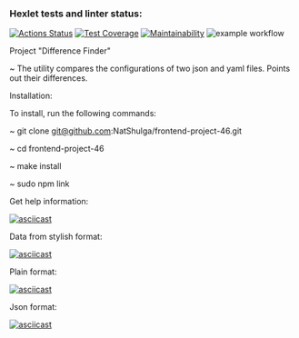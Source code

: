 ### Hexlet tests and linter status:
[![Actions Status](https://github.com/NatShulga/frontend-project-46/actions/workflows/hexlet-check.yml/badge.svg)](https://github.com/NatShulga/frontend-project-46/actions)   [![Test Coverage](https://api.codeclimate.com/v1/badges/d5166dd045831b3b5f5d/test_coverage)](https://codeclimate.com/github/NatShulga/frontend-project-46/test_coverage)   [![Maintainability](https://api.codeclimate.com/v1/badges/d5166dd045831b3b5f5d/maintainability)](https://codeclimate.com/github/NatShulga/frontend-project-46/maintainability)   ![example workflow](https://github.com/github/docs/actions/workflows/main.yml/badge.svg)


Project "Difference Finder"

~ The utility compares the configurations of two json and yaml files. Points out their differences.


Installation:

To install, run the following commands:

~ git clone git@github.com:NatShulga/frontend-project-46.git

~ cd frontend-project-46

~ make install

~ sudo npm link


Get help information:

[![asciicast](https://asciinema.org/a/UVLqfAFS6jImrmlQPD1R1xmvG.svg)](https://asciinema.org/a/UVLqfAFS6jImrmlQPD1R1xmvG) 

Data from stylish format: 

[![asciicast](https://asciinema.org/a/SRk1iCrsxr2KgNiBbG8sVozdB.svg)](https://asciinema.org/a/SRk1iCrsxr2KgNiBbG8sVozdB) 

Plain format:

[![asciicast](https://asciinema.org/a/Jx8QcLzuyahBwEvYpJUdBPv99.svg)](https://asciinema.org/a/Jx8QcLzuyahBwEvYpJUdBPv99)

Json format:

[![asciicast](https://asciinema.org/a/4xLBAjTWzW9PVur7wd0JPkAAk.svg)](https://asciinema.org/a/4xLBAjTWzW9PVur7wd0JPkAAk)